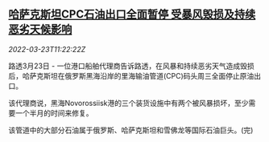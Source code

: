 <!--1648035062000-->
[哈萨克斯坦CPC石油出口全面暂停 受暴风毁损及持续恶劣天候影响](https://cn.reuters.com/article/kazakh-cpc-oil-export-0323-idCNKCS2LK0ZR)
------

<div><i>2022-03-23T11:22:22Z</i></div><p>路透3月23日 - 一位港口船舶代理商告诉路透，在风暴和持续恶劣天气造成毁损后，哈萨克斯坦在俄罗斯黑海沿岸的里海输油管道(CPC)码头周三全面停止原油出口。</p><p>该代理商说，黑海Novorossiisk港的三个装货设施中有两个被风暴损坏，至少需要一个半月的时间来修复。</p><p>该管道中的大部分石油属于俄罗斯、哈萨克斯坦和雪佛龙等国际石油巨头。(完)</p>
